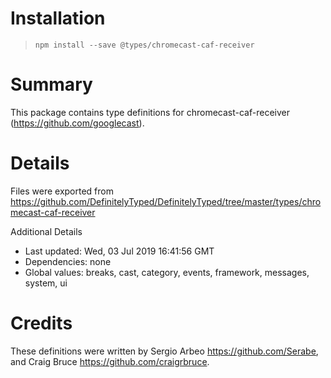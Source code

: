# Installation
> `npm install --save @types/chromecast-caf-receiver`

# Summary
This package contains type definitions for chromecast-caf-receiver (https://github.com/googlecast).

# Details
Files were exported from https://github.com/DefinitelyTyped/DefinitelyTyped/tree/master/types/chromecast-caf-receiver

Additional Details
 * Last updated: Wed, 03 Jul 2019 16:41:56 GMT
 * Dependencies: none
 * Global values: breaks, cast, category, events, framework, messages, system, ui

# Credits
These definitions were written by Sergio Arbeo <https://github.com/Serabe>, and Craig Bruce <https://github.com/craigrbruce>.
